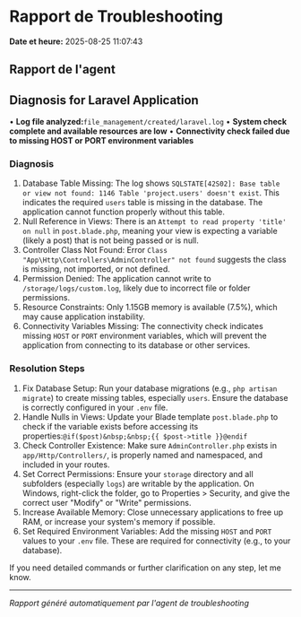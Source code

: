 # Rapport de Troubleshooting

**Date et heure:** 2025-08-25 11:07:43

## Rapport de l'agent

## Diagnosis for Laravel Application

• **Log file analyzed:**`file_management/created/laravel.log`
• **System check complete and available resources are low**
• **Connectivity check failed due to missing HOST or PORT environment variables**

### Diagnosis

1. Database Table Missing: The log shows `SQLSTATE[42S02]: Base table or view not found: 1146 Table 'project.users' doesn't exist`. This indicates the required `users` table is missing in the database. The application cannot function properly without this table.
2. Null Reference in Views: There is an `Attempt to read property 'title' on null` in `post.blade.php`, meaning your view is expecting a variable (likely a post) that is not being passed or is null.
3. Controller Class Not Found: Error `Class "App\Http\Controllers\AdminController" not found` suggests the class is missing, not imported, or not defined.
4. Permission Denied: The application cannot write to `/storage/logs/custom.log`, likely due to incorrect file or folder permissions.
5. Resource Constraints: Only 1.15GB memory is available (7.5%), which may cause application instability.
6. Connectivity Variables Missing: The connectivity check indicates missing `HOST` or `PORT` environment variables, which will prevent the application from connecting to its database or other services.

### Resolution Steps

1. Fix Database Setup: Run your database migrations (e.g., `php artisan migrate`) to create missing tables, especially `users`. Ensure the database is correctly configured in your `.env` file.
2. Handle Nulls in Views: Update your Blade template `post.blade.php` to check if the variable exists before accessing its properties:`@if($post)&nbsp;&nbsp;{{ $post->title }}@endif`
3. Check Controller Existence: Make sure `AdminController.php` exists in `app/Http/Controllers/`, is properly named and namespaced, and included in your routes.
4. Set Correct Permissions: Ensure your `storage` directory and all subfolders (especially `logs`) are writable by the application. On Windows, right-click the folder, go to Properties &gt; Security, and give the correct user "Modify" or "Write" permissions.
5. Increase Available Memory: Close unnecessary applications to free up RAM, or increase your system's memory if possible.
6. Set Required Environment Variables: Add the missing `HOST` and `PORT` values to your `.env` file. These are required for connectivity (e.g., to your database).

If you need detailed commands or further clarification on any step, let me know.

---
*Rapport généré automatiquement par l'agent de troubleshooting*
